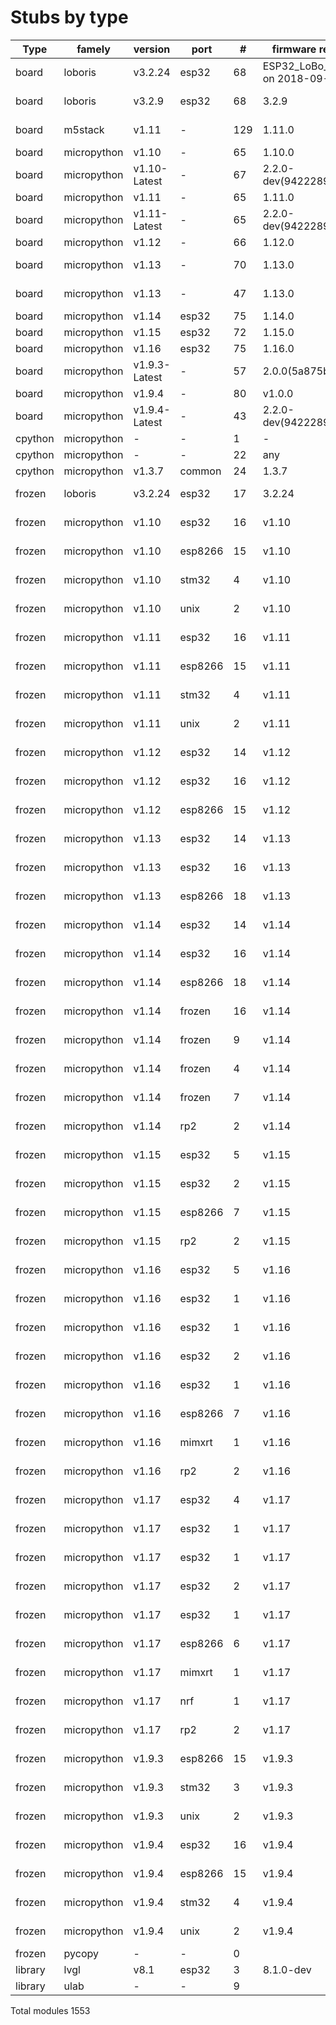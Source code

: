 
# Stubs by type 

|Type|famely|version|port| # |firmware release|stub folder 
|-|-|-|-|-|-|-
|board|loboris | v3.2.24 | esp32 | 68 |ESP32_LoBo_v3.2.24 on 2018-09-06|[stubs/loboris-esp32_lobo-3_2_24](https://github.com/Josverl/micropython-stubs/tree/master/stubs/loboris-esp32_lobo-3_2_24)
|board|loboris | v3.2.9 | esp32 | 68 |3.2.9|[stubs/loboris-esp32_lobo-3_2_9](https://github.com/Josverl/micropython-stubs/tree/master/stubs/loboris-esp32_lobo-3_2_9)
|board|m5stack | v1.11 | - | 129 |1.11.0|[stubs/m5stack_flowui-1_4_0-beta](https://github.com/Josverl/micropython-stubs/tree/master/stubs/m5stack_flowui-1_4_0-beta)
|board|micropython | v1.10 | - | 65 |1.10.0|[stubs/micropython-esp32-1_10](https://github.com/Josverl/micropython-stubs/tree/master/stubs/micropython-esp32-1_10)
|board|micropython | v1.10-Latest | - | 67 |2.2.0-dev(9422289)|[stubs/micropython-esp8266-1_10](https://github.com/Josverl/micropython-stubs/tree/master/stubs/micropython-esp8266-1_10)
|board|micropython | v1.11 | - | 65 |1.11.0|[stubs/micropython-esp32-1_11](https://github.com/Josverl/micropython-stubs/tree/master/stubs/micropython-esp32-1_11)
|board|micropython | v1.11-Latest | - | 65 |2.2.0-dev(9422289)|[stubs/micropython-esp8266-1_11](https://github.com/Josverl/micropython-stubs/tree/master/stubs/micropython-esp8266-1_11)
|board|micropython | v1.12 | - | 66 |1.12.0|[stubs/micropython-esp32-1_12](https://github.com/Josverl/micropython-stubs/tree/master/stubs/micropython-esp32-1_12)
|board|micropython | v1.13 | - | 70 |1.13.0|[stubs/micropython-esp32-1_13-103](https://github.com/Josverl/micropython-stubs/tree/master/stubs/micropython-esp32-1_13-103)
|board|micropython | v1.13 | - | 47 |1.13.0|[stubs/micropython-pyboard-1_13-95](https://github.com/Josverl/micropython-stubs/tree/master/stubs/micropython-pyboard-1_13-95)
|board|micropython | v1.14 | esp32 | 75 |1.14.0|[stubs/micropython-esp32-1_14](https://github.com/Josverl/micropython-stubs/tree/master/stubs/micropython-esp32-1_14)
|board|micropython | v1.15 | esp32 | 72 |1.15.0|[stubs/micropython-esp32-1_15](https://github.com/Josverl/micropython-stubs/tree/master/stubs/micropython-esp32-1_15)
|board|micropython | v1.16 | esp32 | 75 |1.16.0|[stubs/micropython-esp32-1_16](https://github.com/Josverl/micropython-stubs/tree/master/stubs/micropython-esp32-1_16)
|board|micropython | v1.9.3-Latest | - | 57 |2.0.0(5a875ba)|[stubs/micropython-esp8266-1_9_3](https://github.com/Josverl/micropython-stubs/tree/master/stubs/micropython-esp8266-1_9_3)
|board|micropython | v1.9.4 | - | 80 |v1.0.0|[stubs/ev3_pybricks_1_0_0](https://github.com/Josverl/micropython-stubs/tree/master/stubs/ev3_pybricks_1_0_0)
|board|micropython | v1.9.4-Latest | - | 43 |2.2.0-dev(9422289)|[stubs/micropython-esp8266-1_9_4](https://github.com/Josverl/micropython-stubs/tree/master/stubs/micropython-esp8266-1_9_4)
|cpython|micropython | - | - | 1 |-|[stubs/cpython_pyboard](https://github.com/Josverl/micropython-stubs/tree/master/stubs/cpython_pyboard)
|cpython|micropython | - | - | 22 |any|[stubs/micropython_cpython_core](https://github.com/Josverl/micropython-stubs/tree/master/stubs/micropython_cpython_core)
|cpython|micropython | v1.3.7 | common | 24 |1.3.7|[stubs/cpython_core](https://github.com/Josverl/micropython-stubs/tree/master/stubs/cpython_core)
|frozen|loboris | v3.2.24 | esp32 | 17 |3.2.24|[stubs/loboris-esp32_lobo_3_2_24-frozen](https://github.com/Josverl/micropython-stubs/tree/master/stubs/loboris-esp32_lobo_3_2_24-frozen)
|frozen|micropython | v1.10 | esp32 | 16 |v1.10|[stubs/micropython-1_10-frozen/esp32/GENERIC](https://github.com/Josverl/micropython-stubs/tree/master/stubs/micropython-1_10-frozen/esp32/GENERIC)
|frozen|micropython | v1.10 | esp8266 | 15 |v1.10|[stubs/micropython-1_10-frozen/esp8266/GENERIC](https://github.com/Josverl/micropython-stubs/tree/master/stubs/micropython-1_10-frozen/esp8266/GENERIC)
|frozen|micropython | v1.10 | stm32 | 4 |v1.10|[stubs/micropython-1_10-frozen/stm32/GENERIC](https://github.com/Josverl/micropython-stubs/tree/master/stubs/micropython-1_10-frozen/stm32/GENERIC)
|frozen|micropython | v1.10 | unix | 2 |v1.10|[stubs/micropython-1_10-frozen/unix/GENERIC](https://github.com/Josverl/micropython-stubs/tree/master/stubs/micropython-1_10-frozen/unix/GENERIC)
|frozen|micropython | v1.11 | esp32 | 16 |v1.11|[stubs/micropython-1_11-frozen/esp32/GENERIC](https://github.com/Josverl/micropython-stubs/tree/master/stubs/micropython-1_11-frozen/esp32/GENERIC)
|frozen|micropython | v1.11 | esp8266 | 15 |v1.11|[stubs/micropython-1_11-frozen/esp8266/GENERIC](https://github.com/Josverl/micropython-stubs/tree/master/stubs/micropython-1_11-frozen/esp8266/GENERIC)
|frozen|micropython | v1.11 | stm32 | 4 |v1.11|[stubs/micropython-1_11-frozen/stm32/GENERIC](https://github.com/Josverl/micropython-stubs/tree/master/stubs/micropython-1_11-frozen/stm32/GENERIC)
|frozen|micropython | v1.11 | unix | 2 |v1.11|[stubs/micropython-1_11-frozen/unix/GENERIC](https://github.com/Josverl/micropython-stubs/tree/master/stubs/micropython-1_11-frozen/unix/GENERIC)
|frozen|micropython | v1.12 | esp32 | 14 |v1.12|[stubs/micropython-1_12-frozen/esp32/GENERIC](https://github.com/Josverl/micropython-stubs/tree/master/stubs/micropython-1_12-frozen/esp32/GENERIC)
|frozen|micropython | v1.12 | esp32 | 16 |v1.12|[stubs/micropython-1_12-frozen/esp32/TINYPICO](https://github.com/Josverl/micropython-stubs/tree/master/stubs/micropython-1_12-frozen/esp32/TINYPICO)
|frozen|micropython | v1.12 | esp8266 | 15 |v1.12|[stubs/micropython-1_12-frozen/esp8266/GENERIC](https://github.com/Josverl/micropython-stubs/tree/master/stubs/micropython-1_12-frozen/esp8266/GENERIC)
|frozen|micropython | v1.13 | esp32 | 14 |v1.13|[stubs/micropython-1_13-frozen/esp32/GENERIC](https://github.com/Josverl/micropython-stubs/tree/master/stubs/micropython-1_13-frozen/esp32/GENERIC)
|frozen|micropython | v1.13 | esp32 | 16 |v1.13|[stubs/micropython-1_13-frozen/esp32/TINYPICO](https://github.com/Josverl/micropython-stubs/tree/master/stubs/micropython-1_13-frozen/esp32/TINYPICO)
|frozen|micropython | v1.13 | esp8266 | 18 |v1.13|[stubs/micropython-1_13-frozen/esp8266/GENERIC](https://github.com/Josverl/micropython-stubs/tree/master/stubs/micropython-1_13-frozen/esp8266/GENERIC)
|frozen|micropython | v1.14 | esp32 | 14 |v1.14|[stubs/micropython-1_14-frozen/esp32/GENERIC](https://github.com/Josverl/micropython-stubs/tree/master/stubs/micropython-1_14-frozen/esp32/GENERIC)
|frozen|micropython | v1.14 | esp32 | 16 |v1.14|[stubs/micropython-1_14-frozen/esp32/TINYPICO](https://github.com/Josverl/micropython-stubs/tree/master/stubs/micropython-1_14-frozen/esp32/TINYPICO)
|frozen|micropython | v1.14 | esp8266 | 18 |v1.14|[stubs/micropython-1_14-frozen/esp8266/GENERIC](https://github.com/Josverl/micropython-stubs/tree/master/stubs/micropython-1_14-frozen/esp8266/GENERIC)
|frozen|micropython | v1.14 | frozen | 16 |v1.14|[stubs/micropython-1_14-frozen/esp32/RELEASE](https://github.com/Josverl/micropython-stubs/tree/master/stubs/micropython-1_14-frozen/esp32/RELEASE)
|frozen|micropython | v1.14 | frozen | 9 |v1.14|[stubs/micropython-1_14-frozen/GENERIC](https://github.com/Josverl/micropython-stubs/tree/master/stubs/micropython-1_14-frozen/GENERIC)
|frozen|micropython | v1.14 | frozen | 4 |v1.14|[stubs/micropython-1_14-frozen/stm32/GENERIC](https://github.com/Josverl/micropython-stubs/tree/master/stubs/micropython-1_14-frozen/stm32/GENERIC)
|frozen|micropython | v1.14 | frozen | 7 |v1.14|[stubs/micropython-1_14-frozen/stm32/PYBD_SF2](https://github.com/Josverl/micropython-stubs/tree/master/stubs/micropython-1_14-frozen/stm32/PYBD_SF2)
|frozen|micropython | v1.14 | rp2 | 2 |v1.14|[stubs/micropython-1_14-frozen/rp2/GENERIC](https://github.com/Josverl/micropython-stubs/tree/master/stubs/micropython-1_14-frozen/rp2/GENERIC)
|frozen|micropython | v1.15 | esp32 | 5 |v1.15|[stubs/micropython-1_15-frozen/esp32/GENERIC](https://github.com/Josverl/micropython-stubs/tree/master/stubs/micropython-1_15-frozen/esp32/GENERIC)
|frozen|micropython | v1.15 | esp32 | 2 |v1.15|[stubs/micropython-1_15-frozen/esp32/TINYPICO](https://github.com/Josverl/micropython-stubs/tree/master/stubs/micropython-1_15-frozen/esp32/TINYPICO)
|frozen|micropython | v1.15 | esp8266 | 7 |v1.15|[stubs/micropython-1_15-frozen/esp8266/GENERIC](https://github.com/Josverl/micropython-stubs/tree/master/stubs/micropython-1_15-frozen/esp8266/GENERIC)
|frozen|micropython | v1.15 | rp2 | 2 |v1.15|[stubs/micropython-1_15-frozen/rp2/GENERIC](https://github.com/Josverl/micropython-stubs/tree/master/stubs/micropython-1_15-frozen/rp2/GENERIC)
|frozen|micropython | v1.16 | esp32 | 5 |v1.16|[stubs/micropython-1_16-frozen/esp32/GENERIC](https://github.com/Josverl/micropython-stubs/tree/master/stubs/micropython-1_16-frozen/esp32/GENERIC)
|frozen|micropython | v1.16 | esp32 | 1 |v1.16|[stubs/micropython-1_16-frozen/esp32/M5STACK_ATOM](https://github.com/Josverl/micropython-stubs/tree/master/stubs/micropython-1_16-frozen/esp32/M5STACK_ATOM)
|frozen|micropython | v1.16 | esp32 | 1 |v1.16|[stubs/micropython-1_16-frozen/esp32/UM_FEATHERS2](https://github.com/Josverl/micropython-stubs/tree/master/stubs/micropython-1_16-frozen/esp32/UM_FEATHERS2)
|frozen|micropython | v1.16 | esp32 | 2 |v1.16|[stubs/micropython-1_16-frozen/esp32/UM_TINYPICO](https://github.com/Josverl/micropython-stubs/tree/master/stubs/micropython-1_16-frozen/esp32/UM_TINYPICO)
|frozen|micropython | v1.16 | esp32 | 1 |v1.16|[stubs/micropython-1_16-frozen/esp32/UM_TINYS2](https://github.com/Josverl/micropython-stubs/tree/master/stubs/micropython-1_16-frozen/esp32/UM_TINYS2)
|frozen|micropython | v1.16 | esp8266 | 7 |v1.16|[stubs/micropython-1_16-frozen/esp8266/GENERIC](https://github.com/Josverl/micropython-stubs/tree/master/stubs/micropython-1_16-frozen/esp8266/GENERIC)
|frozen|micropython | v1.16 | mimxrt | 1 |v1.16|[stubs/micropython-1_16-frozen/mimxrt/GENERIC](https://github.com/Josverl/micropython-stubs/tree/master/stubs/micropython-1_16-frozen/mimxrt/GENERIC)
|frozen|micropython | v1.16 | rp2 | 2 |v1.16|[stubs/micropython-1_16-frozen/rp2/GENERIC](https://github.com/Josverl/micropython-stubs/tree/master/stubs/micropython-1_16-frozen/rp2/GENERIC)
|frozen|micropython | v1.17 | esp32 | 4 |v1.17|[stubs/micropython-1_17-frozen/esp32/GENERIC](https://github.com/Josverl/micropython-stubs/tree/master/stubs/micropython-1_17-frozen/esp32/GENERIC)
|frozen|micropython | v1.17 | esp32 | 1 |v1.17|[stubs/micropython-1_17-frozen/esp32/M5STACK_ATOM](https://github.com/Josverl/micropython-stubs/tree/master/stubs/micropython-1_17-frozen/esp32/M5STACK_ATOM)
|frozen|micropython | v1.17 | esp32 | 1 |v1.17|[stubs/micropython-1_17-frozen/esp32/UM_FEATHERS2](https://github.com/Josverl/micropython-stubs/tree/master/stubs/micropython-1_17-frozen/esp32/UM_FEATHERS2)
|frozen|micropython | v1.17 | esp32 | 2 |v1.17|[stubs/micropython-1_17-frozen/esp32/UM_TINYPICO](https://github.com/Josverl/micropython-stubs/tree/master/stubs/micropython-1_17-frozen/esp32/UM_TINYPICO)
|frozen|micropython | v1.17 | esp32 | 1 |v1.17|[stubs/micropython-1_17-frozen/esp32/UM_TINYS2](https://github.com/Josverl/micropython-stubs/tree/master/stubs/micropython-1_17-frozen/esp32/UM_TINYS2)
|frozen|micropython | v1.17 | esp8266 | 6 |v1.17|[stubs/micropython-1_17-frozen/esp8266/GENERIC](https://github.com/Josverl/micropython-stubs/tree/master/stubs/micropython-1_17-frozen/esp8266/GENERIC)
|frozen|micropython | v1.17 | mimxrt | 1 |v1.17|[stubs/micropython-1_17-frozen/mimxrt/GENERIC](https://github.com/Josverl/micropython-stubs/tree/master/stubs/micropython-1_17-frozen/mimxrt/GENERIC)
|frozen|micropython | v1.17 | nrf | 1 |v1.17|[stubs/micropython-1_17-frozen/nrf/GENERIC](https://github.com/Josverl/micropython-stubs/tree/master/stubs/micropython-1_17-frozen/nrf/GENERIC)
|frozen|micropython | v1.17 | rp2 | 2 |v1.17|[stubs/micropython-1_17-frozen/rp2/GENERIC](https://github.com/Josverl/micropython-stubs/tree/master/stubs/micropython-1_17-frozen/rp2/GENERIC)
|frozen|micropython | v1.9.3 | esp8266 | 15 |v1.9.3|[stubs/micropython-1_9_3-frozen/esp8266/GENERIC](https://github.com/Josverl/micropython-stubs/tree/master/stubs/micropython-1_9_3-frozen/esp8266/GENERIC)
|frozen|micropython | v1.9.3 | stm32 | 3 |v1.9.3|[stubs/micropython-1_9_3-frozen/stm32/GENERIC](https://github.com/Josverl/micropython-stubs/tree/master/stubs/micropython-1_9_3-frozen/stm32/GENERIC)
|frozen|micropython | v1.9.3 | unix | 2 |v1.9.3|[stubs/micropython-1_9_3-frozen/unix/GENERIC](https://github.com/Josverl/micropython-stubs/tree/master/stubs/micropython-1_9_3-frozen/unix/GENERIC)
|frozen|micropython | v1.9.4 | esp32 | 16 |v1.9.4|[stubs/micropython-1_9_4-frozen/esp32/GENERIC](https://github.com/Josverl/micropython-stubs/tree/master/stubs/micropython-1_9_4-frozen/esp32/GENERIC)
|frozen|micropython | v1.9.4 | esp8266 | 15 |v1.9.4|[stubs/micropython-1_9_4-frozen/esp8266/GENERIC](https://github.com/Josverl/micropython-stubs/tree/master/stubs/micropython-1_9_4-frozen/esp8266/GENERIC)
|frozen|micropython | v1.9.4 | stm32 | 4 |v1.9.4|[stubs/micropython-1_9_4-frozen/stm32/GENERIC](https://github.com/Josverl/micropython-stubs/tree/master/stubs/micropython-1_9_4-frozen/stm32/GENERIC)
|frozen|micropython | v1.9.4 | unix | 2 |v1.9.4|[stubs/micropython-1_9_4-frozen/unix/GENERIC](https://github.com/Josverl/micropython-stubs/tree/master/stubs/micropython-1_9_4-frozen/unix/GENERIC)
|frozen|pycopy | - | - | 0 ||[stubs/pycopy-0_0_0-frozen](https://github.com/Josverl/micropython-stubs/tree/master/stubs/pycopy-0_0_0-frozen)
|library|lvgl | v8.1 | esp32 | 3 |8.1.0-dev|[stubs/lvgl-8_1_0_dev-esp32](https://github.com/Josverl/micropython-stubs/tree/master/stubs/lvgl-8_1_0_dev-esp32)
|library|ulab | - | - | 9 ||[stubs/micropython-ulab](https://github.com/Josverl/micropython-stubs/tree/master/stubs/micropython-ulab)


Total modules  1553

